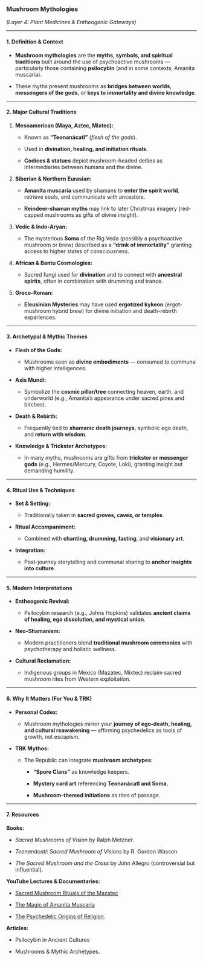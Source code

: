 ### **Mushroom Mythologies**

_(Layer 4: Plant Medicines & Entheogenic Gateways)_

---

#### **1. Definition & Context**

- **Mushroom mythologies** are the **myths, symbols, and spiritual traditions** built around the use of psychoactive mushrooms — particularly those containing **psilocybin** (and in some contexts, Amanita muscaria).
    
- These myths present mushrooms as **bridges between worlds**, **messengers of the gods**, or **keys to immortality and divine knowledge**.
    

---

#### **2. Major Cultural Traditions**

1. **Mesoamerican (Maya, Aztec, Mixtec):**
    
    - Known as **“Teonanácatl”** (_flesh of the gods_).
        
    - Used in **divination, healing, and initiation rituals**.
        
    - **Codices & statues** depict mushroom-headed deities as intermediaries between humans and the divine.
        
2. **Siberian & Northern Eurasian:**
    
    - **Amanita muscaria** used by shamans to **enter the spirit world**, retrieve souls, and communicate with ancestors.
        
    - **Reindeer-shaman myths** may link to later Christmas imagery (red-capped mushrooms as gifts of divine insight).
        
3. **Vedic & Indo-Aryan:**
    
    - The mysterious **Soma** of the Rig Veda (possibly a psychoactive mushroom or brew) described as a **“drink of immortality”** granting access to higher states of consciousness.
        
4. **African & Bantu Cosmologies:**
    
    - Sacred fungi used for **divination** and to connect with **ancestral spirits**, often in combination with drumming and trance.
        
5. **Greco-Roman:**
    
    - **Eleusinian Mysteries** may have used **ergotized kykeon** (ergot-mushroom hybrid brew) for divine initiation and death-rebirth experiences.
        

---

#### **3. Archetypal & Mythic Themes**

- **Flesh of the Gods:**
    
    - Mushrooms seen as **divine embodiments** — consumed to commune with higher intelligences.
        
- **Axis Mundi:**
    
    - Symbolize the **cosmic pillar/tree** connecting heaven, earth, and underworld (e.g., Amanita’s appearance under sacred pines and birches).
        
- **Death & Rebirth:**
    
    - Frequently tied to **shamanic death journeys**, symbolic ego death, and **return with wisdom**.
        
- **Knowledge & Trickster Archetypes:**
    
    - In many myths, mushrooms are gifts from **trickster or messenger gods** (e.g., Hermes/Mercury, Coyote, Loki), granting insight but demanding humility.
        

---

#### **4. Ritual Use & Techniques**

- **Set & Setting:**
    
    - Traditionally taken in **sacred groves, caves, or temples**.
        
- **Ritual Accompaniment:**
    
    - Combined with **chanting, drumming, fasting**, and **visionary art**.
        
- **Integration:**
    
    - Post-journey storytelling and communal sharing to **anchor insights into culture**.
        

---

#### **5. Modern Interpretations**

- **Entheogenic Revival:**
    
    - Psilocybin research (e.g., Johns Hopkins) validates **ancient claims of healing, ego dissolution, and mystical union**.
        
- **Neo-Shamanism:**
    
    - Modern practitioners blend **traditional mushroom ceremonies** with psychotherapy and holistic wellness.
        
- **Cultural Reclamation:**
    
    - Indigenous groups in Mexico (Mazatec, Mixtec) reclaim sacred mushroom rites from Western exploitation.
        

---

#### **6. Why It Matters (For You & TRK)**

- **Personal Codex:**
    
    - Mushroom mythologies mirror your **journey of ego-death, healing, and cultural reawakening** — affirming psychedelics as tools of growth, not escapism.
        
- **TRK Mythos:**
    
    - The Republic can integrate **mushroom archetypes**:
        
        - **“Spore Clans”** as knowledge keepers.
            
        - **Mystery card art** referencing **Teonanácatl and Soma.**
            
        - **Mushroom-themed initiations** as rites of passage.
            

---

#### **7. Resources**

**Books:**

- _Sacred Mushrooms of Vision_ by Ralph Metzner.
    
- _Teonanácatl: Sacred Mushroom of Visions_ by R. Gordon Wasson.
    
- _The Sacred Mushroom and the Cross_ by John Allegro (controversial but influential).
    

**YouTube Lectures & Documentaries:**

- [Sacred Mushroom Rituals of the Mazatec](https://www.youtube.com/watch?v=Eo8fDHTXcXo)
    
- [The Magic of Amanita Muscaria](https://www.youtube.com/watch?v=lUu8uZL7gcI)
    
- [The Psychedelic Origins of Religion](https://www.youtube.com/watch?v=Eh1vVjKiQjQ).
    

**Articles:**

- Psilocybin in Ancient Cultures
    
- Mushrooms & Mythic Archetypes.